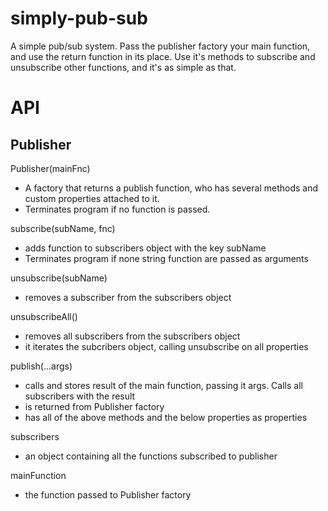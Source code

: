 # simply-pub-sub
A simple pub/sub system. Pass the publisher factory your main function, and use the return function in its place. Use it's methods to subscribe and unsubscribe other functions, and it's as simple as that.

# API
## Publisher
Publisher(mainFnc)
- A factory that returns a publish function, who has several methods and custom properties attached to it.
- Terminates program if no function is passed.

subscribe(subName, fnc)
- adds function to subscribers object with the key subName
- Terminates program if none string function are passed as arguments

unsubscribe(subName)
- removes a subscriber from the subscribers object

unsubscribeAll()
- removes all subscribers from the subscribers object
- it iterates the subcribers object, calling unsubscribe on all properties

publish(...args)
- calls and stores result of the main function, passing it args. Calls all subscribers with the result
- is returned from Publisher factory
- has all of the above methods and the below properties as properties

subscribers
- an object containing all the functions subscribed to publisher

mainFunction
- the function passed to Publisher factory